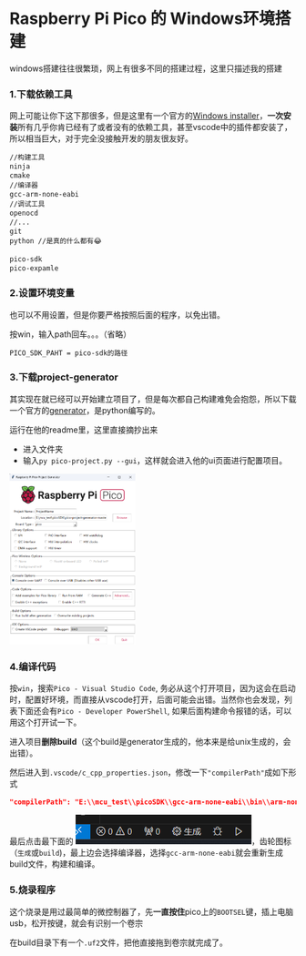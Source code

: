 # Raspberry Pi Pico 的 Windows环境搭建

windows搭建往往很繁琐，网上有很多不同的搭建过程，这里只描述我的搭建

### 1.下载依赖工具

网上可能让你下这下那很多，但是这里有一个官方的[Windows installer](https://www.raspberrypi.com/news/raspberry-pi-pico-windows-installer/)，**一次安装**所有几乎你肯已经有了或者没有的依赖工具，甚至vscode中的插件都安装了，所以相当巨大，对于完全没接触开发的朋友很友好。

```
//构建工具
ninja
cmake
//编译器
gcc-arm-none-eabi
//调试工具
openocd
//...
git
python //是真的什么都有😂

pico-sdk
pico-expamle
```

### 2.设置环境变量

也可以不用设置，但是你要严格按照后面的程序，以免出错。

按win，输入path回车。。。（省略）

```
PICO_SDK_PAHT = pico-sdk的路径
```

### 3.下载project-generator

其实现在就已经可以开始建立项目了，但是每次都自己构建难免会抱怨，所以下载一个官方的[generator](https://github.com/raspberrypi/pico-project-generator)，是python编写的。

运行在他的readme里，这里直接摘抄出来

- 进入文件夹
- 输入`py pico-project.py --gui`，这样就会进入他的ui页面进行配置项目。

<img src=".\picture\generator.png" alt="example" style="zoom: 33%;" />

### 4.编译代码

按`win`，搜索`Pico - Visual Studio Code`, 务必从这个打开项目，因为这会在启动时，配置好环境，而直接从vscode打开，后面可能会出错。当然你也会发现，列表下面还会有`Pico - Developer PowerShell`, 如果后面构建命令报错的话，可以用这个打开试一下。

进入项目**删除build**（这个build是generator生成的，他本来是给unix生成的，会出错）。

然后进入到`.vscode/c_cpp_properties.json`，修改一下`"compilerPath"`成如下形式

```json
"compilerPath": "E:\\mcu_test\\picoSDK\\gcc-arm-none-eabi\\bin\\arm-none-eabi-gcc.EXE", //分割符变成 '\\'
```

最后点击最下面的 ![build](.\picture\build.png)，齿轮图标（`生成`或`build`)，最上边会选择编译器，选择`gcc-arm-none-eabi`就会重新生成build文件，构建和编译。

### 5.烧录程序

这个烧录是用过最简单的微控制器了，先**一直按住**pico上的`BOOTSEL`键，插上电脑usb，松开按键，就会有识别一个卷宗

在build目录下有一个`.uf2`文件，把他直接拖到卷宗就完成了。
